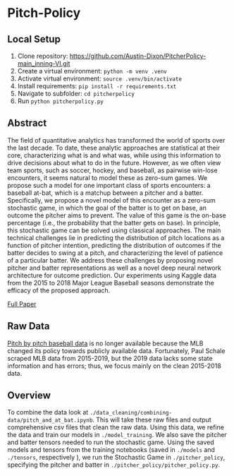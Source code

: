 # Pitch-Policy

## Local Setup

1. Clone repository: https://github.com/Austin-Dixon/PitcherPolicy-main_inning-VI.git
2. Create a virtual environment: `python -m venv .venv`
2. Activate virtual environment: `source .venv/bin/activate`
3. Install requirements: `pip install -r requirements.txt`
4. Navigate to subfolder: `cd pitcherpolicy`
5. Run `python pitcherpolicy.py`

## Abstract 

The field of quantitative analytics has transformed the world of sports over the last decade. To date, these analytic approaches are statistical at their core, characterizing what is and what was, while using this information to drive decisions about what to do in the future. However, as we often view team sports, such as soccer, hockey, and baseball, as pairwise win-lose encounters, it seems natural to model these as zero-sum games. We propose such a model for one important class of sports encounters: a baseball at-bat, which is a matchup between a pitcher and a batter. Specifically, we propose a novel model of this encounter as a zero-sum stochastic game, in which the goal of the batter is to get on base, an outcome the pitcher aims to prevent. The value of this game is the on-base percentage (i.e., the probability that the batter gets on base). In principle, this stochastic game can be solved using classical approaches. The main technical challenges lie in predicting the distribution of pitch locations as a function of pitcher intention, predicting the distribution of outcomes if the batter decides to swing at a pitch, and characterizing the level of patience of a particular batter. We address these challenges by proposing novel pitcher and batter representations as well as a novel deep neural network architecture for outcome prediction. Our experiments using Kaggle data from the 2015 to 2018 Major League Baseball seasons demonstrate the efficacy of the proposed approach.

[Full Paper]()

## Raw Data

[Pitch by pitch baseball data](https://www.kaggle.com/pschale/mlb-pitch-data-20152018) is no longer available because the MLB changed its policy towards publicly available data. Fortunately, Paul Schale scraped MLB data from 2015-2019, but the 2019 data lacks some state information and has errors; thus, we focus mainly on the clean 2015-2018 data.


## Overview

To combine the data look at `./data_cleaning/combining-data/pitch_and_at_bat.ipynb`. This will take these raw files and output comprehensive csv files that clean the raw data. Using this data, we refine the data and train our models in `./model_training`. We also save the pitcher and batter tensors needed to run the stochastic game. Using the saved models and tensors from the training notebooks (saved in `./models` and `./tensors`, respectively ), we run the Stochastic Game in `./pitcher_policy`, specifying the pitcher and batter in `./pitcher_policy/pitcher_policy.py`.
